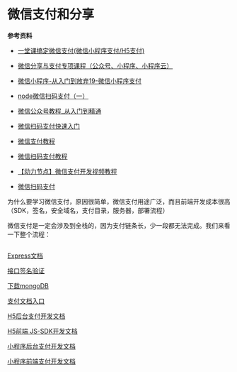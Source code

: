 # 微信支付和分享

**参考资料**

+ [一堂课搞定微信支付(微信小程序支付/H5支付)](https://www.bilibili.com/video/BV19E411H7VZ?p=1)
+ [微信分享与支付专项课程（公众号、小程序、小程序云）](https://coding.imooc.com/class/chapter/343.html)
+ [微信小程序-从入门到放弃19-微信小程序支付](https://www.bilibili.com/video/BV1mE411w73k?p=2)
+ [node微信扫码支付（一）](https://www.shangmayuan.com/a/74b66e61ef494017b92f64eb.html)

+ [微信公众号教程_从入门到精通](https://www.bilibili.com/video/BV1MD4y1D785)
+ [微信扫码支付快速入门](https://www.bilibili.com/video/BV1NE411p7jJ?p=2)
+ [微信支付教程](https://www.bilibili.com/video/BV1F4411D72w)
+ [微信扫码支付教程](https://www.bilibili.com/video/BV1KV411r7J7?p=1)
+ [【动力节点】微信支付开发视频教程](https://www.bilibili.com/video/BV1ps411c7Lg?p=17&t=4)
+ [微信扫码支付](https://www.bilibili.com/video/BV1d7411x7nX?p=5&t=257)

为什么要学习微信支付，原因很简单，微信支付用途广泛，而且前端开发成本很高（SDK，签名，安全域名，支付目录，服务器，部署流程）

微信支付是一定会涉及到全栈的，因为支付链条长，少一段都无法完成。我们来看一下整个流程：

<img :src="$withBase('/weixin_zhifu_1.png')" alt="">

[Express文档](http://www.expressjs.com.cn/starter/generator.html)

[接口签名验证](https://mp.weixin.qq.com/debug/cgi-bin/sandbox?t=jsapisign)

[下载mongoDB](https://www.mongodb.com/download-center/community)

[支付文档入口](https://pay.weixin.qq.com/wiki/doc/api/index.html)

[H5后台支付开发文档](https://pay.weixin.qq.com/wiki/doc/api/jsapi.php?chapter=7_7&index=6)

[H5前端 JS-SDK开发文档](https://mp.weixin.qq.com/wiki?t=resource/res_main&id=mp1421141115)

[小程序后台支付开发文档](https://pay.weixin.qq.com/wiki/doc/api/wxa/wxa_api.php?chapter=7_7&index=5)

[小程序前端支付开发文档](https://developers.weixin.qq.com/miniprogram/dev/api/wx.requestPayment.html)